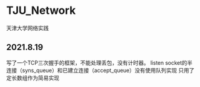 # TJU_Network
天津大学网络实践
## 2021.8.19
写了一个TCP三次握手的框架，不能处理丢包，没有计时器。
listen socket的半连接（syns_queue）和已建立连接（accept_queue）没有使用队列实现
只用了定长数组作为简易实现
